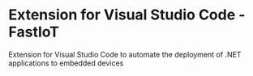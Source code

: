 # Extension for Visual Studio Code - FastIoT
Extension for Visual Studio Code to automate the deployment of .NET applications to embedded devices 
